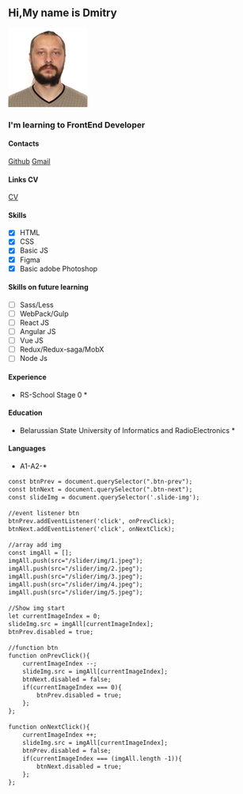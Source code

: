 ## Hi,My name is Dmitry ##
![](img/1.jpg)
### I'm learning to FrontEnd Developer ###
#### Contacts ####
[Github](https://github.com/BDODINKA)
[Gmail](https://bdodinka1992@gmail.com)
#### Links CV ####
[CV]()

#### Skills ####                          
- [x] HTML
- [x] CSS
- [x] Basic JS
- [x] Figma
- [x] Basic adobe Photoshop
#### Skills on future learning ####
- [ ] Sass/Less
- [ ] WebPack/Gulp
- [ ] React JS
- [ ] Angular JS
- [ ] Vue JS
- [ ] Redux/Redux-saga/MobX
- [ ] Node Js
#### Experience ####
* RS-School Stage 0 *
#### Education #### 
* Belarussian State University of Informatics and RadioElectronics *
#### Languages ####
* A1-A2-*

```//search btn
const btnPrev = document.querySelector(".btn-prev");
const btnNext = document.querySelector(".btn-next");
const slideImg = document.querySelector('.slide-img');

//event listener btn
btnPrev.addEventListener('click', onPrevClick);
btnNext.addEventListener('click', onNextClick);

//array add img
const imgAll = [];
imgAll.push(src="/slider/img/1.jpeg");
imgAll.push(src="/slider/img/2.jpeg");
imgAll.push(src="/slider/img/3.jpeg");
imgAll.push(src="/slider/img/4.jpeg");
imgAll.push(src="/slider/img/5.jpeg");

//Show img start
let currentImageIndex = 0;
slideImg.src = imgAll[currentImageIndex];
btnPrev.disabled = true;

//function btn
function onPrevClick(){
    currentImageIndex --;
    slideImg.src = imgAll[currentImageIndex];
    btnNext.disabled = false;
    if(currentImageIndex === 0){
        btnPrev.disabled = true;
    };
};

function onNextClick(){
    currentImageIndex ++;
    slideImg.src = imgAll[currentImageIndex];
    btnPrev.disabled = false;
    if(currentImageIndex === (imgAll.length -1)){
        btnNext.disabled = true;
    };
};
```
